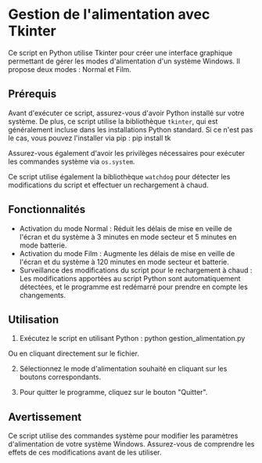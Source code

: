 # Gestion de l'alimentation avec Tkinter

Ce script en Python utilise Tkinter pour créer une interface graphique permettant de gérer les modes d'alimentation d'un système Windows. Il propose deux modes : Normal et Film.

## Prérequis

Avant d'exécuter ce script, assurez-vous d'avoir Python installé sur votre système. De plus, ce script utilise la bibliothèque `tkinter`, qui est généralement incluse dans les installations Python standard. Si ce n'est pas le cas, vous pouvez l'installer via pip :
pip install tk

Assurez-vous également d'avoir les privilèges nécessaires pour exécuter les commandes système via `os.system`.

Ce script utilise également la bibliothèque `watchdog` pour détecter les modifications du script et effectuer un rechargement à chaud.

## Fonctionnalités

- Activation du mode Normal : Réduit les délais de mise en veille de l'écran et du système à 3 minutes en mode secteur et 5 minutes en mode batterie.
- Activation du mode Film : Augmente les délais de mise en veille de l'écran et du système à 120 minutes en mode secteur et batterie.
- Surveillance des modifications du script pour le rechargement à chaud : Les modifications apportées au script Python sont automatiquement détectées, et le programme est redémarré pour prendre en compte les changements.

## Utilisation

1. Exécutez le script en utilisant Python :
python gestion_alimentation.py

Ou en cliquant directement sur le fichier.

2. Sélectionnez le mode d'alimentation souhaité en cliquant sur les boutons correspondants.

3. Pour quitter le programme, cliquez sur le bouton "Quitter".

## Avertissement

Ce script utilise des commandes système pour modifier les paramètres d'alimentation de votre système Windows. Assurez-vous de comprendre les effets de ces modifications avant de les utiliser.

